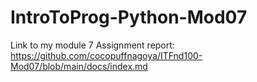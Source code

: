 # IntroToProg-Python-Mod07
Link to my module 7 Assignment report: https://github.com/cocopuffnagoya/ITFnd100-Mod07/blob/main/docs/index.md
